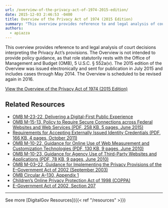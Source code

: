 ```yaml
---
url: /overview-of-the-privacy-act-of-1974-2015-edition/
date: 2015-12-03 2:46:53 -0400
title: Overview of the Privacy Act of 1974 (2015 Edition)
summary: "This overview provides reference to and legal analysis of court decisions interpreting the Privacy Act&#8217;s provisions."
authors:
  - apiazza
---
```


This overview provides reference to and legal analysis of court decisions interpreting the Privacy Act&#8217;s provisions. The Overview is not intended to provide policy guidance, as that role statutorily rests with the Office of Management and Budget (OMB), 5 U.S.C. § 552a(v). The 2015 edition of the Overview was issued electronically and sent for publication in July 2015 and includes cases through May 2014. The Overview is scheduled to be revised again in 2016.

[View the Overview of the Privacy Act of 1974 (2015 Edition)](http://www.justice.gov/opcl/overview-privacy-act-1974-2015-edition)

## Related Resources

- [OMB M-23-22, Delivering a Digital-First Public Experience](https://digital.gov/resources/delivering-digital-first-public-experience)
- [OMB M-15-13, Policy to Require Secure Connections across Federal Websites and Web Services (PDF, 258 KB, 5 pages, June 2015)](https://www.whitehouse.gov/wp-content/uploads/legacy_drupal_files/omb/memoranda/2015/m-15-13.pdf)
- [Requirements for Accepting Externally Issued Identity Credentials (PDF, 166 KB, 4 pages, October 2011)](https://www.whitehouse.gov/wp-content/uploads/legacy_drupal_files/omb/assets/egov_docs/ombreqforacceptingexternally_issuedidcred10-6-2011.pdf)
- [OMB M-10-22, Guidance for Online Use of Web Measurement and Customization Technologies (PDF, 130 KB, 9 pages, June 2010)](https://www.whitehouse.gov/wp-content/uploads/legacy_drupal_files/omb/memoranda/2010/m10-22.pdf)
- [OMB M-10-23, Guidance for Agency Use of Third-Party Websites and Applications (PDF, 78 KB, 9 pages, June 2010)](https://www.whitehouse.gov/wp-content/uploads/legacy_drupal_files/omb/memoranda/2010/m10-23.pdf)
- [OMB M-03–22, Guidance for Implementing the Privacy Provisions of the E–Government Act of 2002 (September 2003)](https://www.whitehouse.gov/wp-content/uploads/2017/11/203-M-03-22-OMB-Guidance-for-Implementing-the-Privacy-Provisions-of-the-E-Government-Act-of-2002-1.pdf)
- [OMB Circular A–130, Appendix 1](https://obamawhitehouse.archives.gov/omb/circulars_a130_a130appendix_i)
- [Children’s Online Privacy Protection Act of 1998 (COPPA)](http://www.ftc.gov/ogc/coppa1.htm)
- [E-Government Act of 2002, Section 207](http://www.archives.gov/about/laws/egov-act-section-207.html)

---

See more [DigitalGov Resources]({{< ref "/resources" >}})
